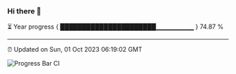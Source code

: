 ### Hi there 👋

⏳ Year progress { ██████████████████████▁▁▁▁▁▁▁▁ } 74.87 %

---

⏰ Updated on Sun, 01 Oct 2023 06:19:02 GMT

![Progress Bar CI](https://github.com/liununu/liununu/workflows/Progress%20Bar%20CI/badge.svg)
